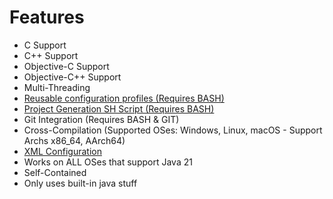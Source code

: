 # Features
- C Support
- C++ Support
- Objective-C Support
- Objective-C++ Support
- Multi-Threading
- [Reusable configuration profiles (Requires BASH)](PROFILES.md)
- [Project Generation SH Script (Requires BASH)](RUNNING.md)
- Git Integration (Requires BASH & GIT)
- Cross-Compilation (Supported OSes: Windows, Linux, macOS - Support Archs x86_64, AArch64)
- [XML Configuration](CONFIG.md)
- Works on ALL OSes that support Java 21
- Self-Contained
- Only uses built-in java stuff